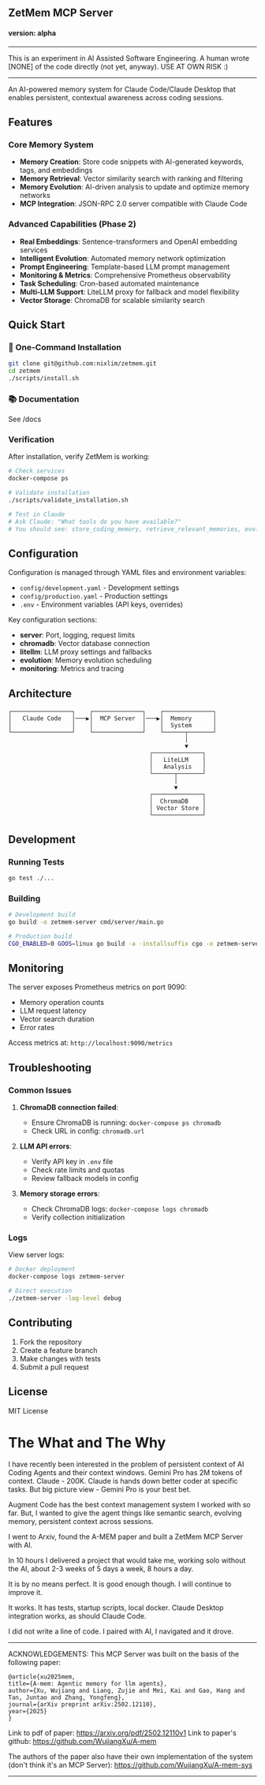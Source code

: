 ## ZetMem MCP Server
#### version: alpha

---

This is an experiment in AI Assisted Software Engineering.
A human wrote [NONE] of the code directly (not yet, anyway).
USE AT OWN RISK :)

---

An AI-powered memory system for Claude Code/Claude Desktop that enables persistent, contextual awareness across coding sessions.

## Features

### Core Memory System
- **Memory Creation**: Store code snippets with AI-generated keywords, tags, and embeddings
- **Memory Retrieval**: Vector similarity search with ranking and filtering
- **Memory Evolution**: AI-driven analysis to update and optimize memory networks
- **MCP Integration**: JSON-RPC 2.0 server compatible with Claude Code

### Advanced Capabilities (Phase 2)
- **Real Embeddings**: Sentence-transformers and OpenAI embedding services
- **Intelligent Evolution**: Automated memory network optimization
- **Prompt Engineering**: Template-based LLM prompt management
- **Monitoring & Metrics**: Comprehensive Prometheus observability
- **Task Scheduling**: Cron-based automated maintenance
- **Multi-LLM Support**: LiteLLM proxy for fallback and model flexibility
- **Vector Storage**: ChromaDB for scalable similarity search

## Quick Start

### 🚀 One-Command Installation

```bash
git clone git@github.com:nixlim/zetmem.git
cd zetmem
./scripts/install.sh
```

### 📚 Documentation

See /docs

### Verification

After installation, verify ZetMem is working:

```bash
# Check services
docker-compose ps

# Validate installation
./scripts/validate_installation.sh

# Test in Claude
# Ask Claude: "What tools do you have available?"
# You should see: store_coding_memory, retrieve_relevant_memories, evolve_memory_network
```

## Configuration

Configuration is managed through YAML files and environment variables:

- `config/development.yaml` - Development settings
- `config/production.yaml` - Production settings
- `.env` - Environment variables (API keys, overrides)

Key configuration sections:

- **server**: Port, logging, request limits
- **chromadb**: Vector database connection
- **litellm**: LLM proxy settings and fallbacks
- **evolution**: Memory evolution scheduling
- **monitoring**: Metrics and tracing

## Architecture

```
┌─────────────────┐    ┌──────────────┐    ┌──────────────┐
│   Claude Code   │───▶│  MCP Server  │───▶│  Memory      │
│                 │    │              │    │  System      │
└─────────────────┘    └──────────────┘    └──────┬───────┘
                                                  │
                                                  ▼
                                        ┌──────────────┐
                                        │   LiteLLM    │
                                        │   Analysis   │
                                        └──────┬───────┘
                                               │
                                               ▼
                                        ┌──────────────┐
                                        │  ChromaDB    │
                                        │ Vector Store │
                                        └──────────────┘
```

## Development

### Running Tests

```bash
go test ./...
```

### Building

```bash
# Development build
go build -o zetmem-server cmd/server/main.go

# Production build
CGO_ENABLED=0 GOOS=linux go build -a -installsuffix cgo -o zetmem-server cmd/server/main.go
```

## Monitoring

The server exposes Prometheus metrics on port 9090:

- Memory operation counts
- LLM request latency
- Vector search duration
- Error rates

Access metrics at: `http://localhost:9090/metrics`

## Troubleshooting

### Common Issues

1. **ChromaDB connection failed**:
    - Ensure ChromaDB is running: `docker-compose ps chromadb`
    - Check URL in config: `chromadb.url`

2. **LLM API errors**:
    - Verify API key in `.env` file
    - Check rate limits and quotas
    - Review fallback models in config

3. **Memory storage errors**:
    - Check ChromaDB logs: `docker-compose logs chromadb`
    - Verify collection initialization

### Logs

View server logs:
```bash
# Docker deployment
docker-compose logs zetmem-server

# Direct execution
./zetmem-server -log-level debug
```

## Contributing

1. Fork the repository
2. Create a feature branch
3. Make changes with tests
4. Submit a pull request

## License

MIT License

# The What and The Why

I have recently been interested in the problem of persistent context of AI Coding Agents and their context windows.
Gemini Pro has 2M tokens of context. Claude - 200K. Claude is hands down better coder at specific tasks. But big picture view - Gemini Pro is your best bet.

Augment Code has the best context management system I worked with so far. But, I wanted to give the agent things like semantic search, evolving memory, persistent context across sessions.

I went to Arxiv, found the A-MEM paper and built a ZetMem MCP Server with AI.

In 10 hours I delivered a project that would take me, working solo without the AI, about 2-3 weeks of 5 days a week, 8 hours a day.

It is by no means perfect. It is good enough though. I will continue to improve it.

It works. It has tests, startup scripts, local docker. Claude Desktop integration works, as should Claude Code.

I did not write a line of code. I paired with AI, I navigated and it drove. 

---

ACKNOWLEDGEMENTS:
This MCP Server was built on the basis of the following paper:

```
@article{xu2025mem,
title={A-mem: Agentic memory for llm agents},
author={Xu, Wujiang and Liang, Zujie and Mei, Kai and Gao, Hang and Tan, Juntao and Zhang, Yongfeng},
journal={arXiv preprint arXiv:2502.12110},
year={2025}
}
```
Link to pdf of paper: https://arxiv.org/pdf/2502.12110v1
Link to paper's github: https://github.com/WujiangXu/A-mem

The authors of the paper also have their own implementation of the system (don't think it's an MCP Server):
https://github.com/WujiangXu/A-mem-sys
___